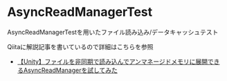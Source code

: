 # AsyncReadManagerTest
AsyncReadManagerTestを用いたファイル読み込み/データキャッシュテスト

Qiitaに解説記事を書いているので詳細はこちらを参照

- [【Unity】ファイルを非同期で読み込んでアンマネージドメモリに展開できるAsyncReadManagerを試してみた](https://qiita.com/mao_/items/8f95bc9dbeb3179ba4b9)
